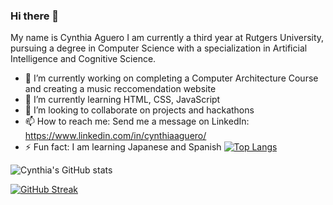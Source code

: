 ### Hi there 👋

My name is Cynthia Aguero I am currently a third year at Rutgers University, pursuing a degree in Computer Science with a specialization in Artificial Intelligence and Cognitive Science.

- 🔭 I’m currently working on completing a Computer Architecture Course and creating a music reccomendation website
- 🌱 I’m currently learning HTML, CSS, JavaScript
- 👯 I’m looking to collaborate on projects and hackathons
- 📫 How to reach me: Send me a message on LinkedIn: https://www.linkedin.com/in/cynthiaaguero/
- ⚡ Fun fact: I am learning Japanese and Spanish
[![Top Langs](https://github-readme-stats.vercel.app/api/top-langs/?username=cynthiaaguero&layout=compact&theme=panda)](https://github.com/anuraghazra/github-readme-stats)

![Cynthia's GitHub stats](https://github-readme-stats.vercel.app/api?username=cynthiaaguero&show_icons=true&theme=panda)

[![GitHub Streak](https://streak-stats.demolab.com/?user=cynthiaaguero&theme=panda)](https://git.io/streak-stats)
